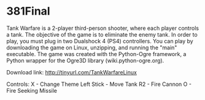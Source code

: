 # 381Final

Tank Warfare is a 2-player third-person shooter, where each player controls a tank. The objective of the game is to eliminate the enemy tank. In order to play, you must plug in two Dualshock 4 (PS4) controllers. You can play by downloading the game on Linux, unzipping, and running the "main" executable. The game was created with the Python-Ogre framework, a Python wrapper for the Ogre3D library (wiki.python-ogre.org).

Download link: http://tinyurl.com/TankWarfareLinux

Controls:
X - Change Theme
Left Stick - Move Tank
R2 - Fire Cannon
O - Fire Seeking Missile
